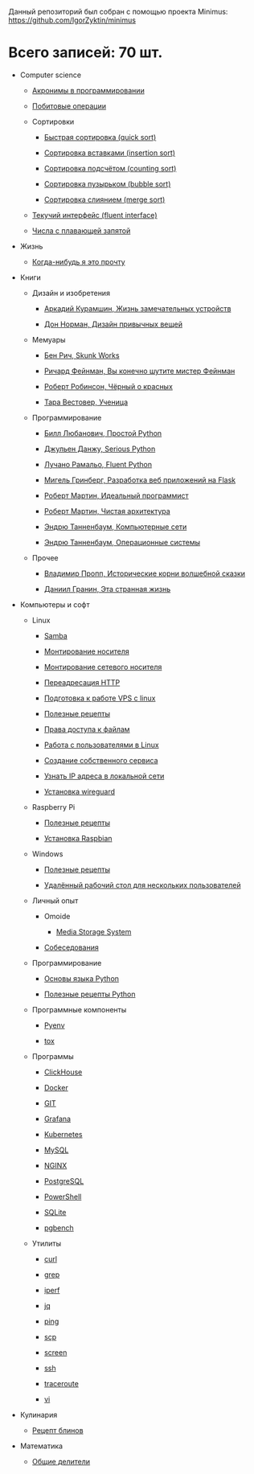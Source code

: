 Данный репозиторий был собран с помощью проекта Minimus: https://github.com/IgorZyktin/minimus
 
# Всего записей: 70 шт.

 - Computer science

   - [Акронимы в программировании](./content/Computer%20science/Акронимы%20в%20программировании.md)

   - [Побитовые операции](./content/Computer%20science/Побитовые%20операции.md)

   - Сортировки

     - [Быстрая сортировка (quick sort)](./content/Computer%20science/Сортировки/Быстрая%20сортировка.md)

     - [Сортировка вставками (insertion sort)](./content/Computer%20science/Сортировки/Сортировка%20вставками.md)

     - [Сортировка подсчётом (counting sort)](./content/Computer%20science/Сортировки/Сортировка%20подсчётом.md)

     - [Сортировка пузырьком (bubble sort)](./content/Computer%20science/Сортировки/Сортировка%20пузырьком.md)

     - [Сортировка слиянием (merge sort)](./content/Computer%20science/Сортировки/Сортировка%20слиянием.md)

   - [Текучий интерфейс (fluent interface)](./content/Computer%20science/Текучий%20интерфейс.md)

   - [Числа с плавающей запятой](./content/Computer%20science/Числа%20с%20плавающей%20запятой.md)

 - Жизнь

   - [Когда-нибудь я это прочту](./content/Жизнь/Когда-нибудь%20я%20это%20прочту.md)

 - Книги

   - Дизайн и изобретения

     - [Аркадий Курамшин, Жизнь замечательных устройств](./content/Книги/Дизайн%20и%20изобретения/Аркадий%20Курамшин%20-%20Жизнь%20замечательных%20устройств.md)

     - [Дон Норман, Дизайн привычных вещей](./content/Книги/Дизайн%20и%20изобретения/Дон%20Норман%20-%20Дизайн%20привычных%20вещей.md)

   - Мемуары

     - [Бен Рич, Skunk Works](./content/Книги/Мемуары/Бен%20Рич%20-%20Skunk%20Works.md)

     - [Ричард Фейнман, Вы конечно шутите мистер Фейнман](./content/Книги/Мемуары/Ричард%20Фейнман%20-%20Вы%20конечно%20шутите%20мистер%20Фейнман.md)

     - [Роберт Робинсон, Чёрный о красных](./content/Книги/Мемуары/Роберт%20Робинсон%20-%20Чёрный%20о%20красных.md)

     - [Тара Вестовер, Ученица](./content/Книги/Мемуары/Тара%20Вестовер%20-%20Ученица.md)

   - Программирование

     - [Билл Любанович, Простой Python](./content/Книги/Программирование/Билл%20Любанович%20-%20Простой%20Python.md)

     - [Джульен Данжу, Serious Python](./content/Книги/Программирование/Джульен%20Данжу%20-%20Serious%20Python.md)

     - [Лучано Рамальо, Fluent Python](./content/Книги/Программирование/Лучано%20Рамальо%20-%20Fluent%20Python.md)

     - [Мигель Гринберг, Разработка веб приложений на Flask](./content/Книги/Программирование/Мигель%20Гринберг%20-%20Разработка%20веб%20приложений%20на%20Flask.md)

     - [Роберт Мартин, Идеальный программист](./content/Книги/Программирование/Роберт%20Мартин%20-%20Идеальный%20программист.md)

     - [Роберт Мартин, Чистая архитектура](./content/Книги/Программирование/Роберт%20Мартин%20-%20Чистая%20архитектура.md)

     - [Эндрю Танненбаум, Компьютерные сети](./content/Книги/Программирование/Эндрю%20Танненбаум%20-%20Компьютерные%20сети.md)

     - [Эндрю Танненбаум, Операционные системы](./content/Книги/Программирование/Эндрю%20Танненбаум%20-%20Операционные%20системы.md)

   - Прочее

     - [Владимир Пропп, Исторические корни волшебной сказки](./content/Книги/Прочее/Владимир%20Пропп%20-%20Исторические%20корни%20волшебной%20сказки.md)

     - [Даниил Гранин, Эта странная жизнь](./content/Книги/Прочее/Даниил%20Гранин%20-%20Эта%20странная%20жизнь.md)

 - Компьютеры и софт

   - Linux

     - [Samba](./content/Компьютеры%20и%20софт/Linux/Samba.md)

     - [Монтирование носителя](./content/Компьютеры%20и%20софт/Linux/Монтирование%20носителя.md)

     - [Монтирование сетевого носителя](./content/Компьютеры%20и%20софт/Linux/Монтирование%20сетевого%20носителя.md)

     - [Переадресация HTTP](./content/Компьютеры%20и%20софт/Linux/Переадресация%20HTTP.md)

     - [Подготовка к работе VPS с linux](./content/Компьютеры%20и%20софт/Linux/Подготовка%20к%20работе%20VPS%20с%20linux.md)

     - [Полезные рецепты](./content/Компьютеры%20и%20софт/Linux/Полезные%20рецепты%20Linux.md)

     - [Права доступа к файлам](./content/Компьютеры%20и%20софт/Linux/Права%20доступа%20к%20файлам.md)

     - [Работа с пользователями в Linux](./content/Компьютеры%20и%20софт/Linux/Работа%20с%20пользователями.md)

     - [Создание собственного сервиса](./content/Компьютеры%20и%20софт/Linux/Создание%20собственного%20сервиса.md)

     - [Узнать IP адреса в локальной сети](./content/Компьютеры%20и%20софт/Linux/Узнать%20IP%20адреса%20в%20локальной%20сети.md)

     - [Установка wireguard](./content/Компьютеры%20и%20софт/Linux/Установка%20wireguard.md)

   - Raspberry Pi

     - [Полезные рецепты](./content/Компьютеры%20и%20софт/Raspberry%20Pi/Полезные%20рецепты%20Raspberry%20Pi.md)

     - [Установка Raspbian](./content/Компьютеры%20и%20софт/Raspberry%20Pi/Установка%20Raspbian.md)

   - Windows

     - [Полезные рецепты](./content/Компьютеры%20и%20софт/Windows/Полезные%20рецепты%20Windows.md)

     - [Удалённый рабочий стол для нескольких пользователей](./content/Компьютеры%20и%20софт/Windows/Удалённый%20рабочий%20стол%20для%20нескольких%20пользователей.md)

   - Личный опыт

     - Omoide

       - [Media Storage System](./content/Компьютеры%20и%20софт/Личный%20опыт/Omoide/Media%20Storage%20System.md)

     - [Собеседования](./content/Компьютеры%20и%20софт/Личный%20опыт/Собеседования.md)

   - Программирование

     - [Основы языка Python](./content/Компьютеры%20и%20софт/Программирование/Основы%20языка%20Python.md)

     - [Полезные рецепты Python](./content/Компьютеры%20и%20софт/Программирование/Полезные%20рецепты%20Python.md)

   - Программные компоненты

     - [Pyenv](./content/Компьютеры%20и%20софт/Программные%20компоненты/pyenv.md)

     - [tox](./content/Компьютеры%20и%20софт/Программные%20компоненты/tox.md)

   - Программы

     - [ClickHouse](./content/Компьютеры%20и%20софт/Программы/Clickhouse.md)

     - [Docker](./content/Компьютеры%20и%20софт/Программы/Docker.md)

     - [GIT](./content/Компьютеры%20и%20софт/Программы/GIT.md)

     - [Grafana](./content/Компьютеры%20и%20софт/Программы/Grafana.md)

     - [Kubernetes](./content/Компьютеры%20и%20софт/Программы/Kubernetes.md)

     - [MySQL](./content/Компьютеры%20и%20софт/Программы/MYSQL.md)

     - [NGINX](./content/Компьютеры%20и%20софт/Программы/Nginx.md)

     - [PostgreSQL](./content/Компьютеры%20и%20софт/Программы/PostgreSQL.md)

     - [PowerShell](./content/Компьютеры%20и%20софт/Программы/PowerShell.md)

     - [SQLite](./content/Компьютеры%20и%20софт/Программы/SQLite.md)

     - [pgbench](./content/Компьютеры%20и%20софт/Программы/pgbench.md)

   - Утилиты

     - [curl](./content/Компьютеры%20и%20софт/Утилиты/Curl.md)

     - [grep](./content/Компьютеры%20и%20софт/Утилиты/Grep.md)

     - [iperf](./content/Компьютеры%20и%20софт/Утилиты/Iperf.md)

     - [jq](./content/Компьютеры%20и%20софт/Утилиты/Jq.md)

     - [ping](./content/Компьютеры%20и%20софт/Утилиты/Ping.md)

     - [scp](./content/Компьютеры%20и%20софт/Утилиты/SCP.md)

     - [screen](./content/Компьютеры%20и%20софт/Утилиты/Screen.md)

     - [ssh](./content/Компьютеры%20и%20софт/Утилиты/SSH.md)

     - [traceroute](./content/Компьютеры%20и%20софт/Утилиты/Traceroute.md)

     - [vi](./content/Компьютеры%20и%20софт/Утилиты/Vi.md)

 - Кулинария

   - [Рецепт блинов](./content/Кулинария/Рецепт%20блинов.md)

 - Математика

   - [Общие делители](./content/Математика/Общие%20делители.md)

